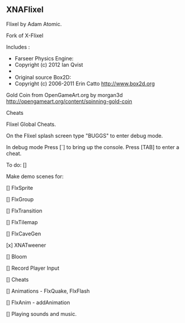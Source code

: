 XNAFlixel
---------

Flixel by Adam Atomic.

Fork of X-Flixel

Includes :

* Farseer Physics Engine:
* Copyright (c) 2012 Ian Qvist
* 
* Original source Box2D:
* Copyright (c) 2006-2011 Erin Catto http://www.box2d.org 

Gold Coin from OpenGameArt.org by morgan3d
http://opengameart.org/content/spinning-gold-coin


Cheats

Flixel Global Cheats.

On the Flixel splash screen type "BUGGS" to enter debug mode.

In debug mode
Press [`]   to bring up the console.
Press [TAB] to enter a cheat.


To do:
[] 

Make demo scenes for:

[] FlxSprite

[] FlxGroup

[] FlxTransition

[] FlxTilemap

[] FlxCaveGen

[x] XNATweener

[] Bloom

[] Record Player Input

[] Cheats

[] Animations - FlxQuake, FlxFlash

[] FlxAnim - addAnimation

[] Playing sounds and music.


